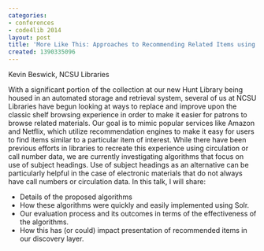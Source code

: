 ```yaml
---
categories:
- conferences
- code4lib 2014
layout: post
title: 'More Like This: Approaches to Recommending Related Items using Subject Headings'
created: 1390335096
---
```

Kevin Beswick, NCSU Libraries 

With a significant portion of the collection at our new Hunt Library being housed in an automated storage and retrieval system, several of us at NCSU Libraries have begun looking at ways to replace and improve upon the classic shelf browsing experience in order to make it easier for patrons to browse related materials. Our goal is to mimic popular services like Amazon and Netflix, which utilize recommendation engines to make it easy for users to find items similar to a particular item of interest. While there have been previous efforts in libraries to recreate this experience using circulation or call number data, we are currently investigating algorithms that focus on use of subject headings. Use of subject headings as an alternative can be particularly helpful in the case of electronic materials that do not always have call numbers or circulation data. In this talk, I will share:

<ul>
<li>Details of the proposed algorithms</li>
<li>How these algorithms were quickly and easily implemented using Solr.</li>
<li>Our evaluation process and its outcomes in terms of the effectiveness of the algorithms.</li>
<li>How this has (or could) impact presentation of recommended items in our discovery layer.</li>
</ul>
